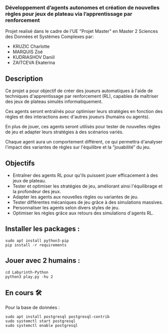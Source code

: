 ### Développement d’agents autonomes et création de nouvelles règles pour jeux de plateau via l’apprentissage par renforcement

Projet realisé dans le cadre de l'UE "Projet Master" en Master 2 Sciences des Données et Systèmes Complexes par:
- KRUZIC Charlotte
- MARQUIS Zoé
- KUDRIASHOV Daniil
- ZAITCEVA Ekaterina

## Description

Ce projet a pour objectif de créer des joueurs automatiques à l'aide de techniques d'apprentissage par renforcement (RL), capables de maîtriser des jeux de plateau simulés informatiquement. 

Ces agents seront entraînés pour optimiser leurs stratégies en fonction des règles et des interactions avec d'autres joueurs (humains ou agents). 

En plus de jouer, ces agents seront utilisés pour tester de nouvelles règles de jeu et adapter leurs stratégies à des scénarios variés. 

Chaque agent aura un comportement différent, ce qui permettra d'analyser l'impact des variantes de règles sur l'équilibre et la “jouabilité” du jeu.

## Objectifs  

- Entraîner des agents RL pour qu'ils puissent jouer efficacement à des jeux de plateau.
- Tester et optimiser les stratégies de jeu, améliorant ainsi l'équilibrage et la profondeur des jeux.
- Adapter les agents aux nouvelles règles ou variantes de jeu.
- Tester différentes mécaniques de jeu grâce à des simulations massives.
- Personnaliser les agents selon divers styles de jeu.
- Optimiser les règles grâce aux retours des simulations d'agents RL.

## Installer les packages : 

    sudo apt install python3-pip  
    pip install -r requirements

## Jouer avec 2 humains : 
    cd Labyrinth-Python
    python3 play.py -hu 2



## En cours 🛠️
Pour la base de données : 

    sudo apt install postgresql postgresql-contrib
    sudo systemctl start postgresql
    sudo systemctl enable postgresql
